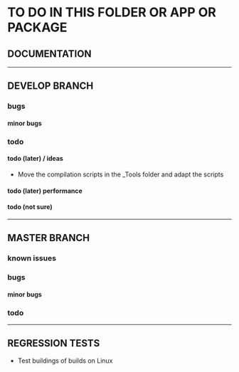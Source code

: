 # TO DO IN THIS FOLDER OR APP OR PACKAGE

## DOCUMENTATION

----

## DEVELOP BRANCH

### bugs

#### minor bugs

### todo

#### todo (later) / ideas

- Move the compilation scripts in the _Tools folder and adapt the scripts

#### todo (later) performance

#### todo (not sure)

----

## MASTER BRANCH

### known issues

### bugs

#### minor bugs

### todo

----

## REGRESSION TESTS

- Test buildings of builds on Linux